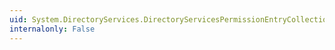 ```yaml
---
uid: System.DirectoryServices.DirectoryServicesPermissionEntryCollection.OnInsert(System.Int32,System.Object)
internalonly: False
---
```

